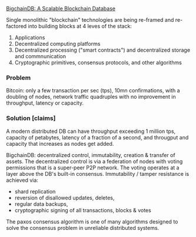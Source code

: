 [BigchainDB: A Scalable Blockchain Database](https://www.bigchaindb.com/whitepaper/bigchaindb-whitepaper.pdf)

Single monolithic "blockchain" technologies are being re-framed and re-factored into building blocks at 4 leves of the stack:

1. Applications
2. Decentralized computing platforms
3. Decentralized processing ("smart contracts") and decentralized storage and commnunication
4. Cryptographic primitives, consensus protocols, and other algorithms

### Problem

Bitcoin: only a few transaction per sec (tps), 10mn confirmations, with a doubling of nodes, network traffic quadruples with no improvement in throughput, latency or capacity.

### Solution [claims]

A modern distributed DB can have throughput exceeding 1 million tps, capacity of petabytes, latency of a fraction of a second, and througput and capacity that increases as nodes get added.

BigchainDB: decentralized control, immutability, creation & transfer of assets. The decentralized control is via a federation of nodes with voting permissions that is a super-peer P2P network. The voting operates at a layer above the DB's built-in consensus. Immutability / tamper resistance is achieved via:
* shard replication
* reversion of disallowed updates, deletes,
* regular data backups,
* cryptographic signing of all transactions, blocks & votes


The paxos consensus algorithm is one of many algorithms designed to solve the consensus problem in unreliable distributed systems.
